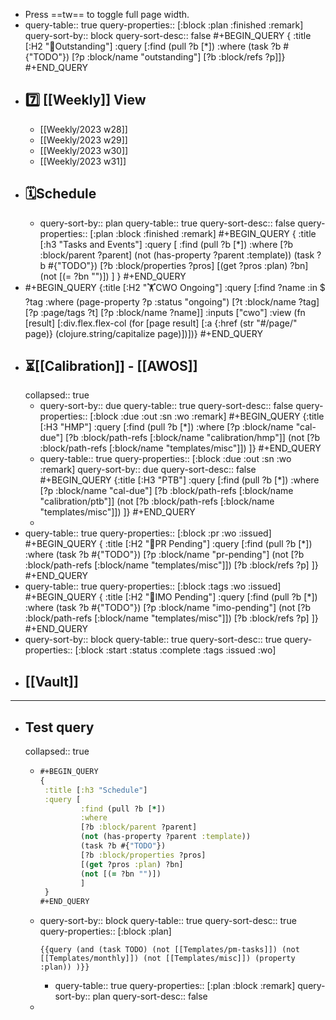 - Press ==tw== to toggle full page width.
- query-table:: true
  query-properties:: [:block :plan :finished :remark]
  query-sort-by:: block
  query-sort-desc:: false
  #+BEGIN_QUERY
  {
  :title [:H2 "📌Outstanding"]
  :query [:find (pull ?b [*])
           :where
           (task ?b #{"TODO"})
           [?p :block/name "outstanding"]
           [?b :block/refs ?p]]}
  #+END_QUERY
- ## 7️⃣ [[Weekly]] View
	- [[Weekly/2023 w28]]
	- [[Weekly/2023 w29]]
	- [[Weekly/2023 w30]]
	- [[Weekly/2023 w31]]
- ## 🗓️Schedule
	- query-sort-by:: plan
	  query-table:: true
	  query-sort-desc:: false
	  query-properties:: [:plan :block :finished :remark]
	  #+BEGIN_QUERY
	  {
	   :title [:h3 "Tasks and Events"]
	   :query [
	           :find (pull ?b [*])
	           :where
	           [?b :block/parent ?parent]
	           (not (has-property ?parent :template))
	           (task ?b #{"TODO"})
	           [?b :block/properties ?pros]
	           [(get ?pros :plan) ?bn]
	           (not [(= ?bn "")])
	           ]
	   }
	  #+END_QUERY
- #+BEGIN_QUERY
  {:title [:H2 "🏋️CWO Ongoing"]
   :query [:find ?name
         :in $ ?tag
         :where
         (page-property ?p :status "ongoing")
         [?t :block/name ?tag]
         [?p :page/tags ?t]
         [?p :block/name ?name]]
   :inputs ["cwo"]
   :view (fn [result]
         [:div.flex.flex-col
          (for [page result]
            [:a {:href (str "#/page/" page)} (clojure.string/capitalize page)])])}
  #+END_QUERY
- ## ⏳[[Calibration]] - [[AWOS]]
  collapsed:: true
	- query-sort-by:: due
	  query-table:: true
	  query-sort-desc:: false
	  query-properties:: [:block :due :out :sn :wo :remark]
	  #+BEGIN_QUERY
	  {:title [:H3 "HMP"]
	   :query [:find (pull ?b [*])
	       :where
	       [?p :block/name "cal-due"]
	       [?b :block/path-refs [:block/name "calibration/hmp"]]
	       (not [?b :block/path-refs [:block/name "templates/misc"]])
	       ]}
	  #+END_QUERY
	- query-table:: true
	  query-properties:: [:block :due :out :sn :wo :remark]
	  query-sort-by:: due
	  query-sort-desc:: false
	  #+BEGIN_QUERY
	  {:title [:H3 "PTB"]
	   :query [:find (pull ?b [*])
	       :where
	       [?p :block/name "cal-due"]
	       [?b :block/path-refs [:block/name "calibration/ptb"]]
	       (not [?b :block/path-refs [:block/name "templates/misc"]])
	       ]}
	  #+END_QUERY
	-
- query-table:: true
  query-properties:: [:block :pr :wo :issued]
  #+BEGIN_QUERY
  {
  :title [:H2 "🛒PR Pending"]
  :query [:find (pull ?b [*])
           :where
           (task ?b #{"TODO"})
           [?p :block/name "pr-pending"]
           (not [?b :block/path-refs [:block/name "templates/misc"]])
           [?b :block/refs ?p]
  ]}
  #+END_QUERY
- query-table:: true
  query-properties:: [:block :tags :wo :issued]
  #+BEGIN_QUERY
  {
  :title [:H2 "🛒IMO Pending"]
  :query [:find (pull ?b [*])
           :where
           (task ?b #{"TODO"})
           [?p :block/name "imo-pending"]
           (not [?b :block/path-refs [:block/name "templates/misc"]])
           [?b :block/refs ?p]
  ]}
  #+END_QUERY
- query-sort-by:: block
  query-table:: true
  query-sort-desc:: true
  query-properties:: [:block :start :status :complete :tags :issued :wo]
- ## [[Vault]]
- ---
- ## Test query
  collapsed:: true
	- ```Clojure
	  #+BEGIN_QUERY
	  {
	   :title [:h3 "Schedule"]
	   :query [
	           :find (pull ?b [*])
	           :where
	           [?b :block/parent ?parent]
	           (not (has-property ?parent :template))
	           (task ?b #{"TODO"})
	           [?b :block/properties ?pros]
	           [(get ?pros :plan) ?bn]
	           (not [(= ?bn "")])
	           ]
	   }
	  #+END_QUERY
	  ```
	- query-sort-by:: block
	  query-table:: true
	  query-sort-desc:: true
	  query-properties:: [:block :plan]
	  ```
	  {{query (and (task TODO) (not [[Templates/pm-tasks]]) (not [[Templates/monthly]]) (not [[Templates/misc]]) (property :plan)) )}}
	  ```
		- query-table:: true
		  query-properties:: [:plan :block :remark]
		  query-sort-by:: plan
		  query-sort-desc:: false
	-